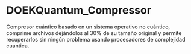 # DOEKQuantum_Compressor
Compresor cuántico basado en un sistema operativo no cuántico, comprime archivos dejándolos al 30% de su tamaño original y permite recuperarlos sin ningún problema usando procesadores de complejidad cuantica.
